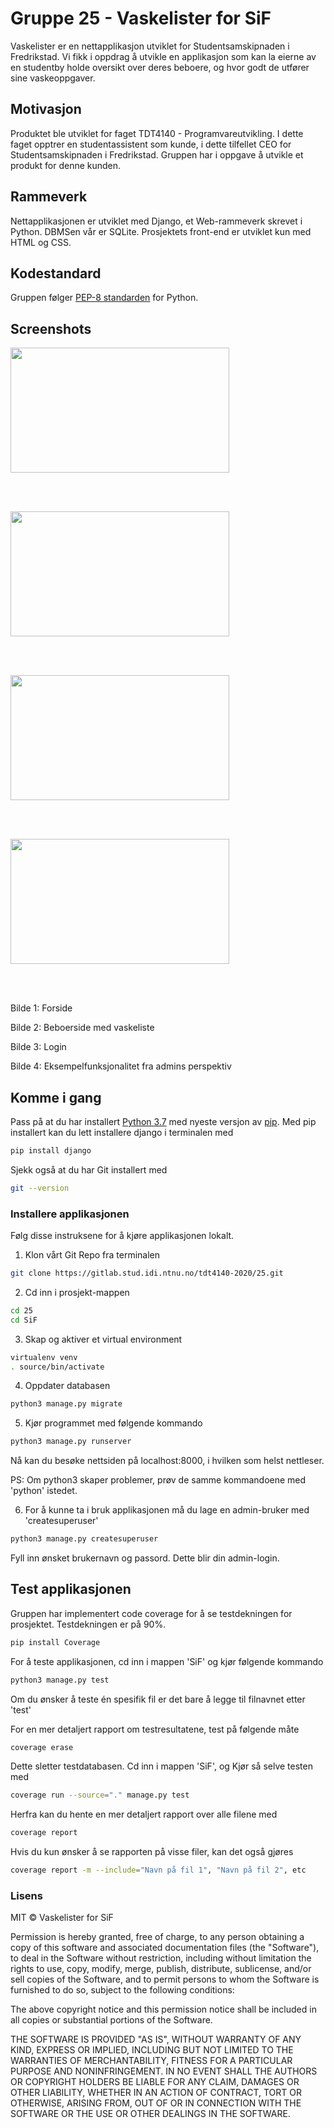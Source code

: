 # Gruppe 25 - Vaskelister for SiF  

Vaskelister er en nettapplikasjon utviklet for Studentsamskipnaden i Fredrikstad.
Vi fikk i oppdrag å utvikle en applikasjon som kan la eierne av en studentby holde oversikt
over deres beboere, og hvor godt de utfører sine vaskeoppgaver.

## Motivasjon

Produktet ble utviklet for faget TDT4140 - Programvareutvikling. I dette faget opptrer en studentassistent
som kunde, i dette tilfellet CEO for Studentsamskipnaden i Fredrikstad. Gruppen har i oppgave å utvikle et
produkt for denne kunden. 

## Rammeverk

Nettapplikasjonen er utviklet med Django, et Web-rammeverk skrevet i Python.
DBMSen vår er SQLite. Prosjektets front-end er utviklet kun med HTML og CSS.

## Kodestandard

Gruppen følger [PEP-8 standarden](https://www.google.com/url?sa=t&rct=j&q=&esrc=s&source=web&cd=1&cad=rja&uact=8&ved=2ahUKEwjrga2Uh-joAhUJ0aYKHTinAhkQFjAAegQIAxAB&url=https%3A%2F%2Fwww.python.org%2Fdev%2Fpeps%2Fpep-0008%2F&usg=AOvVaw0xCyNbAyoecmbLoILApdrP)
for Python.

## Screenshots

<img src="https://www.picturepaste.ca/images/2020/04/15/Skjermbilde-2020-04-15-kl.-11.58.33.png" width=350 height=200>

<br/><br/>

<img src="https://www.picturepaste.ca/images/2020/04/15/Skjermbilde-2020-04-15-kl.-11.59.02.png" width=350 height=200>

<br/><br/>

<img src="https://www.picturepaste.ca/images/2020/04/15/Skjermbilde-2020-04-15-kl.-12.05.54.png" width=350 height=200>

<br/><br/>

<img src="https://www.picturepaste.ca/images/2020/04/15/Skjermbilde-2020-04-15-kl.-12.08.30.png" width=350 height=200>

<br/><br/>


Bilde 1: Forside

Bilde 2: Beboerside med vaskeliste

Bilde 3: Login

Bilde 4: Eksempelfunksjonalitet fra admins perspektiv

## Komme i gang

Pass på at du har installert [Python 3.7](https://www.python.org/downloads/) med nyeste versjon av [pip](https://pip.pypa.io/en/stable/installing/#upgrading-pip). 
Med pip installert kan du lett installere django i terminalen med 

```bash
pip install django
```

Sjekk også at du har Git installert med 

```bash
git --version
```
### Installere applikasjonen

Følg disse instruksene for å kjøre applikasjonen lokalt.

1. Klon vårt Git Repo fra terminalen

```bash
git clone https://gitlab.stud.idi.ntnu.no/tdt4140-2020/25.git
```

2. Cd inn i prosjekt-mappen 

```bash
cd 25
cd SiF
```

3. Skap og aktiver et virtual environment

```bash
virtualenv venv
. source/bin/activate
```

4. Oppdater databasen

```bash
python3 manage.py migrate
```

5. Kjør programmet med følgende kommando

```bash
python3 manage.py runserver
```

Nå kan du besøke nettsiden på localhost:8000, i hvilken som helst nettleser.

PS: Om python3 skaper problemer, prøv de samme kommandoene med 'python' istedet.

6. For å kunne ta i bruk applikasjonen må du lage en admin-bruker med 'createsuperuser'

```bash
python3 manage.py createsuperuser
```

Fyll inn ønsket brukernavn og passord. Dette blir din admin-login.

## Test applikasjonen

Gruppen har implementert code coverage for å se testdekningen for prosjektet. Testdekningen
er på 90%. 

```bash
pip install Coverage
```

For å teste applikasjonen, cd inn i mappen 'SiF' og kjør følgende kommando

```bash
python3 manage.py test
```

Om du ønsker å teste én spesifik fil er det bare å legge til filnavnet etter 'test'

For en mer detaljert rapport om testresultatene, test på følgende måte

```bash
coverage erase
```

Dette sletter testdatabasen. Cd inn i mappen 'SiF', og Kjør så selve testen med

```bash
coverage run --source="." manage.py test
```

Herfra kan du hente en mer detaljert rapport over alle filene med

```bash
coverage report
```

Hvis du kun ønsker å se rapporten på visse filer, kan det også gjøres

```bash
coverage report -m --include="Navn på fil 1", "Navn på fil 2", etc
```

### Lisens

MIT © Vaskelister for SiF

Permission is hereby granted, free of charge, to any person obtaining a copy of this software and associated documentation
files (the "Software"), to deal in the Software without restriction, including without limitation the rights to use, 
copy, modify, merge, publish, distribute, sublicense, and/or sell copies of the Software, and to permit persons to whom 
the Software is furnished to do so, subject to the following conditions:

The above copyright notice and this permission notice shall be included in all copies or substantial portions of the Software.

THE SOFTWARE IS PROVIDED "AS IS", WITHOUT WARRANTY OF ANY KIND, EXPRESS OR IMPLIED, INCLUDING BUT NOT LIMITED TO THE 
WARRANTIES OF MERCHANTABILITY, FITNESS FOR A PARTICULAR PURPOSE AND NONINFRINGEMENT. IN NO EVENT SHALL THE AUTHORS OR 
COPYRIGHT HOLDERS BE LIABLE FOR ANY CLAIM, DAMAGES OR OTHER LIABILITY, WHETHER IN AN ACTION OF CONTRACT, TORT OR OTHERWISE, 
ARISING FROM, OUT OF OR IN CONNECTION WITH THE SOFTWARE OR THE USE OR OTHER DEALINGS IN THE SOFTWARE.

